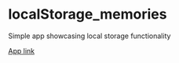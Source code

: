 # localStorage_memories
Simple app showcasing local storage functionality

<a href="https://craig-o-curtis.github.io/localStorage_memories/" target="_blank">App link</a>
